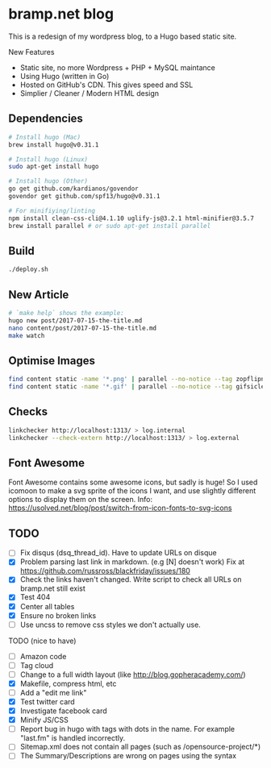 bramp.net blog
==============

This is a redesign of my wordpress blog, to a Hugo based static site.

New Features
 * Static site, no more Wordpress + PHP + MySQL maintance
 * Using Hugo (written in Go)
 * Hosted on GitHub's CDN. This gives speed and SSL
 * Simplier / Cleaner / Modern HTML design

Dependencies
------------
```bash
# Install hugo (Mac)
brew install hugo@v0.31.1

# Install hugo (Linux)
sudo apt-get install hugo

# Install hugo (Other)
go get github.com/kardianos/govendor
govendor get github.com/spf13/hugo@v0.31.1

# For minifiying/linting
npm install clean-css-cli@4.1.10 uglify-js@3.2.1 html-minifier@3.5.7
brew install parallel # or sudo apt-get install parallel
```

Build
-----
```bash
./deploy.sh
```

New Article
-----------
```bash
# `make help` shows the example:
hugo new post/2017-07-15-the-title.md
nano content/post/2017-07-15-the-title.md
make watch
```

Optimise Images
---------------
```bash
find content static -name '*.png' | parallel --no-notice --tag zopflipng -y "{}" "{}"
find content static -name '*.gif' | parallel --no-notice --tag gifsicle -O -o "{}" "{}"
```

Checks
------
```bash
linkchecker http://localhost:1313/ > log.internal
linkchecker --check-extern http://localhost:1313/ > log.external
```

Font Awesome
------------
Font Awesome contains some awesome icons, but sadly is huge! So I used icomoon to make a svg sprite of the icons I want, and use slightly different options to display them on the screen.
Info: https://usolved.net/blog/post/switch-from-icon-fonts-to-svg-icons

TODO
----
- [ ] Fix disqus (dsq_thread_id). Have to update URLs on disque
- [x] Problem parsing last link in markdown. (e.g [N] doesn't work) Fix at https://github.com/russross/blackfriday/issues/180
- [x] Check the links haven't changed. Write script to check all URLs on bramp.net still exist
- [x] Test 404
- [x] Center all tables
- [x] Ensure no broken links
- [ ] Use uncss to remove css styles we don't actually use.

TODO (nice to have)
- [ ] Amazon code
- [ ] Tag cloud
- [ ] Change to a full width layout (like http://blog.gopheracademy.com/)
- [x] Makefile, compress html, etc
- [ ] Add a "edit me link"
- [x] Test twitter card
- [x] Investigate facebook card
- [x] Minify JS/CSS
- [ ] Report bug in hugo with tags with dots in the name. For example "last.fm" is handled incorrectly.
- [ ] Sitemap.xml does not contain all pages (such as /opensource-project/*)
- [ ] The Summary/Descriptions are wrong on pages using the <!--more--> syntax
